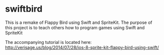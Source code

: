 swiftbird
=========

This is a remake of Flappy Bird using Swift and SpriteKit. The purpose of this project is to 
teach others how to program games using Swift and SpriteKit

The accompanying tutorial is located here: http://verisage.us/blog/2014/07/28/ios-8-sprite-kit-flappy-bird-using-swift/
